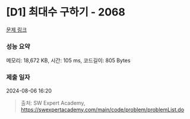 # [D1] 최대수 구하기 - 2068 

[문제 링크](https://swexpertacademy.com/main/code/problem/problemDetail.do?contestProbId=AV5QQhbqA4QDFAUq) 

### 성능 요약

메모리: 18,672 KB, 시간: 105 ms, 코드길이: 805 Bytes

### 제출 일자

2024-08-06 16:20



> 출처: SW Expert Academy, https://swexpertacademy.com/main/code/problem/problemList.do